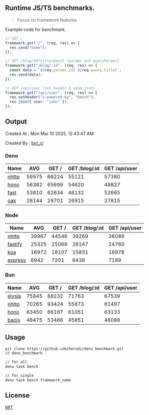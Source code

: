 ## Runtime JS/TS benchmarks.

> Focus on framework features.

Example code for benchmark.
```ts
// GET /
framework.get("/", (req, res) => {
  res.send("home");
});

// GET /blog/99?title=bench (params and queryParams)
framework.get("/blog/:id", (req, res) => {
  const data = `${req.params.id} ${req.query.title}`;
  res.send(data);
});

// GET /api/user (set header & send json)
framework.get("/api/user", (req, res) => {
  res.setHeader("x-powered-by", "bench");
  res.json({ user: "john" });
});
```

## Output
Created At : Mon Mar 10 2025, 12:43:47 AM

Created By : [bot_ci](https://github.com/herudi/deno_benchmarks/commits?author=github-actions%5Bbot%5D)


### Deno
|Name|AVG|GET /|GET /blog/:id|GET /api/user|
|----|----|----|----|----|
|[nhttp](https://github.com/nhttp/nhttp)|59575|66224|55121|57380|
|[hono](https://github.com/honojs/hono)|56382|65699|54620|48827|
|[fast](https://github.com/danteissaias/fast)|53810|62634|46132|52665|
|[oak](https://github.com/oakserver/oak)|28144|29701|26915|27815|
  


### Node
|Name|AVG|GET /|GET /blog/:id|GET /api/user|
|----|----|----|----|----|
|[nhttp](https://github.com/nhttp/nhttp)|39967|44546|39269|36086|
|[fastify](https://github.com/fastify/fastify)|25325|25069|26147|24760|
|[koa](https://github.com/koajs/koa)|16972|18107|15831|16978|
|[express](https://github.com/expressjs/express)|6942|7201|6436|7189|
  


### Bun
|Name|AVG|GET /|GET /blog/:id|GET /api/user|
|----|----|----|----|----|
|[elysia](https://github.com/elysiajs/elysia)|75845|88232|71763|67539|
|[nhttp](https://github.com/nhttp/nhttp)|70265|93424|55873|61497|
|[hono](https://github.com/honojs/hono)|63450|66167|61051|63133|
|[baojs](https://github.com/mattreid1/baojs)|48475|53486|45851|46088|
  



## Usage

```bash
git clone https://github.com/herudi/deno_benchmark.git
cd deno_benchmark

// for_all
deno task bench

// for_single
deno task bench framework_name
```

## License

[MIT](LICENSE)

